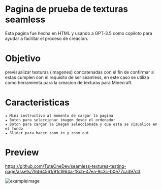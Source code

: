 # Pagina de prueba de texturas seamless
Esta pagina fue hecha en HTML y usando a GPT-3.5 como copiloto para ayudar a facilitar el proceso de creacion.

# Objetivo
previsualizar texturas (imagenes) concatenadas con el fin de confirmar si estas cumplen con el requisito de ser seamless, en este caso se utiliza como herramienta para la creacion de texturas para Minecraft.

# Caracteristicas
	★ Mini instructivo al momento de cargar la pagina
	★ Boton para seleccionar imagen desde el ordenador
	★ Boton para cargar la imagen seleccionada y que esta se visualice en el fondo
	★ Slider para hacer zoom in y zoom out

# Preview
https://github.com/TuteOneDev/seamless-textures-testing-page/assets/79464561/91c1964a-f8cb-47ea-8c3c-b0e77ca397d3

![exampleimage](https://github.com/TuteOneDev/seamless-textures-testing-page/assets/79464561/a4f5f8fe-133b-425e-a408-300825011277)
